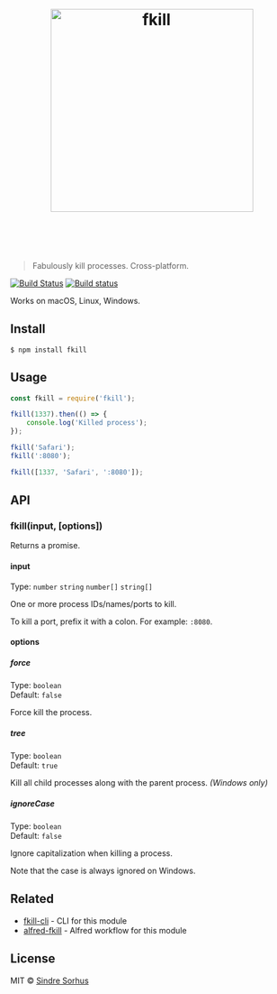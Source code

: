 <h1 align="center">
	<br>
	<img width="360" src="https://rawgit.com/sindresorhus/fkill/master/media/logo.svg" alt="fkill">
	<br>
	<br>
	<br>
</h1>

> Fabulously kill processes. Cross-platform.

[![Build Status](https://travis-ci.org/sindresorhus/fkill.svg?branch=master)](https://travis-ci.org/sindresorhus/fkill) [![Build status](https://ci.appveyor.com/api/projects/status/a8aqswbd578qj09i/branch/master?svg=true)](https://ci.appveyor.com/project/sindresorhus/fkill/branch/master)

Works on macOS, Linux, Windows.


## Install

```
$ npm install fkill
```


## Usage

```js
const fkill = require('fkill');

fkill(1337).then(() => {
	console.log('Killed process');
});

fkill('Safari');
fkill(':8080');

fkill([1337, 'Safari', ':8080']);
```


## API

### fkill(input, [options])

Returns a promise.

#### input

Type: `number` `string` `number[]` `string[]`

One or more process IDs/names/ports to kill.

To kill a port, prefix it with a colon. For example: `:8080`.

#### options

##### force

Type: `boolean`<br>
Default: `false`

Force kill the process.

##### tree

Type: `boolean`<br>
Default: `true`

Kill all child processes along with the parent process. *(Windows only)*

##### ignoreCase

Type: `boolean`<br>
Default: `false`

Ignore capitalization when killing a process.

Note that the case is always ignored on Windows.


## Related

- [fkill-cli](https://github.com/sindresorhus/fkill-cli) - CLI for this module
- [alfred-fkill](https://github.com/SamVerschueren/alfred-fkill) - Alfred workflow for this module


## License

MIT © [Sindre Sorhus](https://sindresorhus.com)
